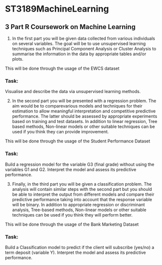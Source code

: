 # ST3189MachineLearning
## 3 Part R Coursework on Machine Learning

1. In the first part you will be given data collected from various individuals on several variables. The goal will be to use unsupervised learning techniques such as Principal Component Analysis or Cluster Analysis to summarise the information in the data by appropriate tables and/or plots.

This will be done through the usage of the EWCS dataset

### Task:
Visualise and describe the data via unsupervised learning methods.


2. In the second part you will be presented with a regression problem. The aim would be to comparevarious models and techniques for their estimation to allow meaningful interpretation and competitive predictive performance. The latter should be assessed by appropriate experiments based on training and test datasets. In addition to linear regression, Tree based methods, Non-linear models or other suitable techniques can be used if you think they can provide improvement.

This will be done through the usage of the Student Performance Dataset

### Task:
Build a regression model for the variable G3 (final grade) without using the variables G1 and G2. Interpret the model and assess its predictive performance.


3. Finally, in the third part you will be given a classification problem. The analysis will contain similar steps with the second part but you should be able to interpret the output from different models and compare their predictive performance taking into account that the response variable will be binary. In addition to appropriate regression or discriminant analysis, Tree-based methods, Non-linear models or other suitable techniques can be used if you think they will perform better.

This will be done through the usage of the Bank Marketing Dataset

### Task:
Build a Classification model to predict if the client will subscribe (yes/no) a term deposit (variable Y). Interpret the model and assess its predictive performance.
